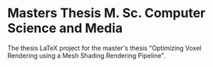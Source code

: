 # Masters Thesis M. Sc. Computer Science and Media

The thesis LaTeX project for the master's thesis "Optimizing Voxel Rendering using a Mesh Shading Rendering Pipeline".
